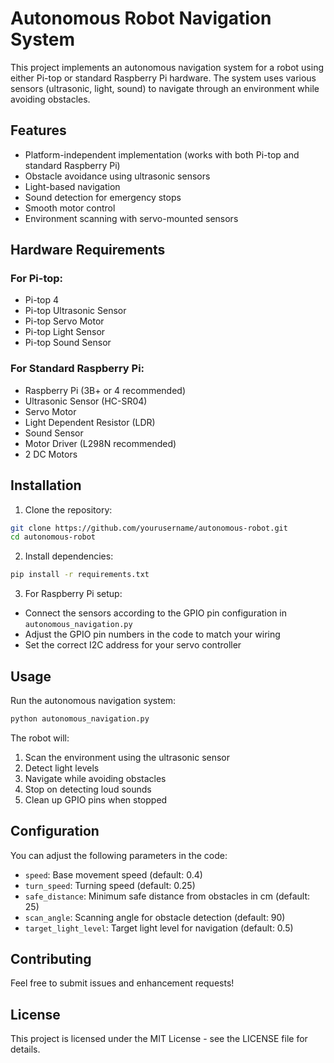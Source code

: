 # Autonomous Robot Navigation System

This project implements an autonomous navigation system for a robot using either Pi-top or standard Raspberry Pi hardware. The system uses various sensors (ultrasonic, light, sound) to navigate through an environment while avoiding obstacles.

## Features

- Platform-independent implementation (works with both Pi-top and standard Raspberry Pi)
- Obstacle avoidance using ultrasonic sensors
- Light-based navigation
- Sound detection for emergency stops
- Smooth motor control
- Environment scanning with servo-mounted sensors

## Hardware Requirements

### For Pi-top:
- Pi-top 4
- Pi-top Ultrasonic Sensor
- Pi-top Servo Motor
- Pi-top Light Sensor
- Pi-top Sound Sensor

### For Standard Raspberry Pi:
- Raspberry Pi (3B+ or 4 recommended)
- Ultrasonic Sensor (HC-SR04)
- Servo Motor
- Light Dependent Resistor (LDR)
- Sound Sensor
- Motor Driver (L298N recommended)
- 2 DC Motors

## Installation

1. Clone the repository:
```bash
git clone https://github.com/yourusername/autonomous-robot.git
cd autonomous-robot
```

2. Install dependencies:
```bash
pip install -r requirements.txt
```

3. For Raspberry Pi setup:
- Connect the sensors according to the GPIO pin configuration in `autonomous_navigation.py`
- Adjust the GPIO pin numbers in the code to match your wiring
- Set the correct I2C address for your servo controller

## Usage

Run the autonomous navigation system:
```bash
python autonomous_navigation.py
```

The robot will:
1. Scan the environment using the ultrasonic sensor
2. Detect light levels
3. Navigate while avoiding obstacles
4. Stop on detecting loud sounds
5. Clean up GPIO pins when stopped

## Configuration

You can adjust the following parameters in the code:
- `speed`: Base movement speed (default: 0.4)
- `turn_speed`: Turning speed (default: 0.25)
- `safe_distance`: Minimum safe distance from obstacles in cm (default: 25)
- `scan_angle`: Scanning angle for obstacle detection (default: 90)
- `target_light_level`: Target light level for navigation (default: 0.5)

## Contributing

Feel free to submit issues and enhancement requests!

## License

This project is licensed under the MIT License - see the LICENSE file for details. 